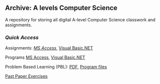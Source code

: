 ## Archive: A levels Computer Science 

A repository for storing all digital A-level Computer Science classwork and assignments.

### ***Quick Access***

Assignments:
*[MS Access](https://github.com/MuhammadAbbas010/A-Levels_Archive/tree/main/Assignment/Access)*,
[Visual Basic.NET](https://github.com/MuhammadAbbas010/A-Levels_Archive/tree/main/Assignment/Visual%20Basic)

Programs
[MS Access](https://github.com/MuhammadAbbas010/A-Levels_Archive/tree/main/Programs/Microsoft%20Access),
[Visual Basic.NET](https://github.com/MuhammadAbbas010/A-Levels_Archive/tree/main/Programs/Visual%20Basic)

Problem Based Learning (PBL):
[PDF](https://github.com/MuhammadAbbas010/A-Levels_Archive/tree/main/Problem%20Based%20Lessons/Program%20Based%20Learning%20-%20Files),
[Program files](https://github.com/MuhammadAbbas010/A-Levels_Archive/tree/main/Problem%20Based%20Lessons/%CE%A9%20Program%20Based%20Learning%20-%20Programs)

[Past Paper Exercises](https://github.com/MuhammadAbbas010/A-Levels_Archive/tree/main/Past%20Paper%20Programs)

